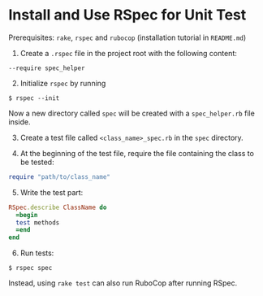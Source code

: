 # Install and Use RSpec for Unit Test

Prerequisites: `rake`, `rspec` and `rubocop` (installation tutorial in `README.md`)

1. Create a `.rspec` file in the project root with the following content:

  ```
  --require spec_helper
  ```

2. Initialize `rspec` by running

  ```console
  $ rspec --init
  ```

  Now a new directory called `spec` will be created with a `spec_helper.rb` file inside.

3. Create a test file called `<class_name>_spec.rb` in the `spec` directory.

4. At the beginning of the test file, require the file containing the class to be tested:

  ```ruby
  require "path/to/class_name"
  ```
  
5. Write the test part:

  ```ruby
  RSpec.describe ClassName do
    =begin
    test methods
    =end
  end
  ```

6. Run tests:

  ```console
  $ rspec spec
  ```
  
  Instead, using `rake test` can also run RuboCop after running RSpec.

